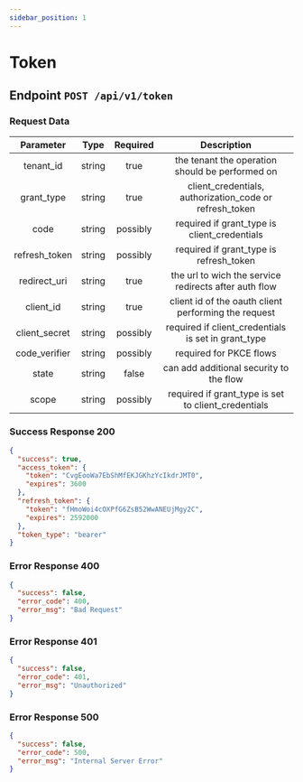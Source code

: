 ```yaml
---
sidebar_position: 1
---
```


# Token

## Endpoint `POST /api/v1/token`

### Request Data

|   Parameter   |  Type  | Required |                       Description                       |
| :-----------: | :----: | :------: | :-----------------------------------------------------: |
|   tenant_id   | string |   true   |     the tenant the operation should be performed on     |
|  grant_type   | string |   true   | client_credentials, authorization_code or refresh_token |
|     code      | string | possibly |      required if grant_type is client_credentials       |
| refresh_token | string | possibly |         required if grant_type is refresh_token         |
| redirect_uri  | string |   true   |  the url to wich the service redirects after auth flow  |
|   client_id   | string |   true   |  client id of the oauth client performing the request   |
| client_secret | string | possibly |   required if client_credentials is set in grant_type   |
| code_verifier | string | possibly |                 required for PKCE flows                 |
|     state     | string |  false   |         can add additional security to the flow         |
|     scope     | string | possibly |   required if grant_type is set to client_credentials   |

### Success Response 200

```json
{
  "success": true,
  "access_token": {
    "token": "CvgEooWa7EbShMfEKJGKhzYcIkdrJMT0",
    "expires": 3600
  },
  "refresh_token": {
    "token": "fHmoWoi4cOXPfG6ZsB52WwANEUjMgy2C",
    "expires": 2592000
  },
  "token_type": "bearer"
}
```

### Error Response 400

```json
{
  "success": false,
  "error_code": 400,
  "error_msg": "Bad Request"
}
```

### Error Response 401

```json
{
  "success": false,
  "error_code": 401,
  "error_msg": "Unauthorized"
}
```

### Error Response 500

```json
{
  "success": false,
  "error_code": 500,
  "error_msg": "Internal Server Error"
}
```

